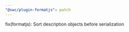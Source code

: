 ```yaml
---
"@swc/plugin-formatjs": patch
---
```


fix(formatjs): Sort description objects before serialization
